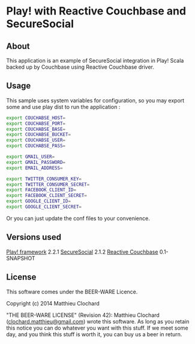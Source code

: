 Play! with Reactive Couchbase and SecureSocial
=====================================

About
--------
This application is an example of SecureSocial integration in Play! Scala
backed up by Couchbase using Reactive Couchbase driver.

Usage
--------
This sample uses system variables for configuration, so you may export some
and use play dist to run the application :
```sh
export COUCHABSE_HOST=
export COUCHABSE_PORT=
export COUCHABSE_BASE=
export COUCHABSE_BUCKET=
export COUCHABSE_USER=
export COUCHABSE_PASS=

export GMAIL_USER=
export GMAIL_PASSWORD=
export EMAIL_ADDRESS=

export TWITTER_CONSUMER_KEY=
export TWITTER_CONSUMER_SECRET=
export FACEBOOK_CLIENT_ID=
export FACEBOOK_CLIENT_SECRET=
export GOOGLE_CLIENT_ID=
export GOOGLE_CLIENT_SECRET=
```

Or you can just update the conf files to your convenience.

Versions used
--------
[Play! framework](http://www.playframework.com/) 2.2.1
[SecureSocial](http://securesocial.ws/) 2.1.2
[Reactive Couchbase](http://reactivecouchbase.org/) 0.1-SNAPSHOT

License
--------
This software comes under the BEER-WARE Licence.

Copyright (c) 2014 Matthieu Clochard

"THE BEER-WARE LICENSE" (Revision 42):
Matthieu Clochard (clochard.matthieu@gmail.com) wrote this software. As long as
you retain this notice you can do whatever you want with this stuff. If we meet
some day, and you think this stuff is worth it, you can buy us a beer in return.
